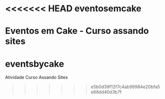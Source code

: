 <<<<<<< HEAD
eventosemcake
=============

Eventos em Cake - Curso assando sites
=======
eventsbycake
============

Atividade Curso Assando Sites
>>>>>>> e5b0d39f12f7c4ab99984e20bfa5e68dd40d3b7f
